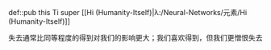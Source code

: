 def::pub this Ti super [[Hi (Humanity-Itself)|λ:/Neural-Networks/元素/Hi (Humanity-Itself)]]

失去通常比同等程度的得到对我们的影响更大；我们喜欢得到，但我们更憎恨失去